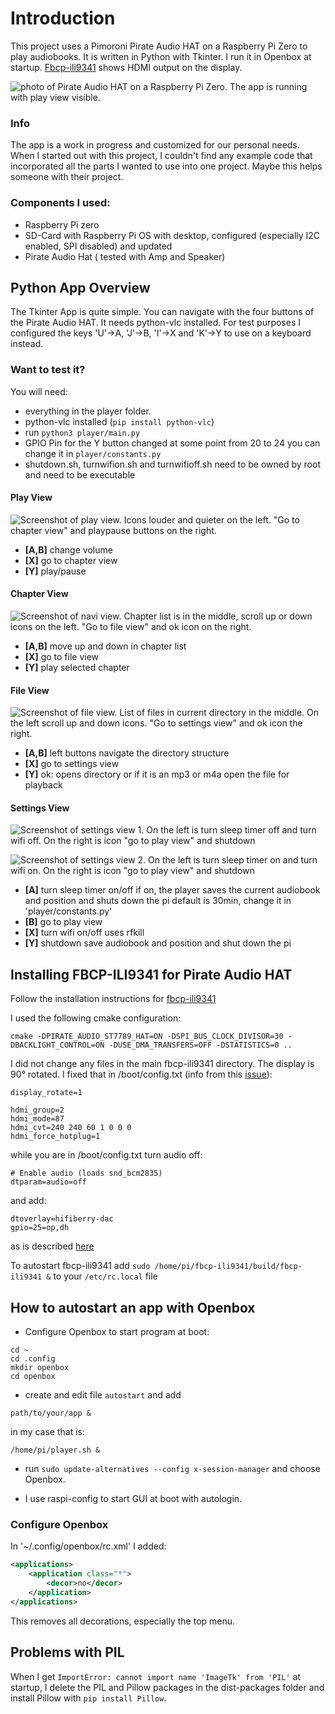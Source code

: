 # Introduction
 
This project uses a Pimoroni Pirate Audio HAT on a Raspberry Pi Zero to play audiobooks. It is written in Python with Tkinter. I run it in Openbox at startup. [Fbcp-ili9341](https://github.com/juj/fbcp-ili9341) shows HDMI output on the display. 

![photo of Pirate Audio HAT on a Raspberry Pi Zero. The app is running with play view visible.](/photos/player.png "player")

### Info

The app is a work in progress and customized for our personal needs. When I started out with this project, I couldn't find any example code that incorporated all the parts I wanted to use into one project. Maybe this helps someone with their project.

### Components I used:

- Raspberry Pi zero
- SD-Card with Raspberry Pi OS with desktop, configured (especially I2C enabled, SPI disabled) and updated
- Pirate Audio Hat ( tested with Amp and Speaker)

## Python App Overview
The Tkinter App is quite simple. You can navigate with the four buttons of the Pirate Audio HAT. It needs python-vlc installed. For test purposes I configured the keys 'U'->A, 'J'->B, 'I'->X and 'K'->Y to use on a keyboard instead.

### Want to test it?
You will need:
- everything in the player folder.
- python-vlc installed (`pip install python-vlc`)
- run `python3 player/main.py`
- GPIO Pin for the Y button changed at some point from 20 to 24
you can change it in `player/constants.py`
- shutdown.sh, turnwifion.sh and turnwifioff.sh need to be owned by root and need to be executable

#### Play View
![Screenshot of play view. Icons louder and quieter on the left. "Go to chapter view" and playpause buttons on the right.](/photos/playview_border.png "playview")

- **[A,B]** change volume
- **[X]** go to chapter view
- **[Y]** play/pause

#### Chapter View
![Screenshot of navi view. Chapter list is in the middle, scroll up or down icons on the left. "Go to file view" and ok icon on the right.](/photos/navi_border.png "chapterview")

- **[A,B]** move up and down in chapter list
- **[X]** go to file view
- **[Y]** play selected chapter

#### File View
![Screenshot of file view. List of files in current directory in the middle. On the left scroll up and down icons. "Go to settings view" and ok icon the right.](/photos/fileview_border.png "fileview")

- **[A,B]** left buttons navigate the directory structure
- **[X]** go to settings view
- **[Y]** ok: opens directory or if it is an mp3 or m4a open the file for playback

#### Settings View
![Screenshot of settings view 1. On the left is turn sleep timer off and turn wifi off. On the right is icon "go to play view" and shutdown](/photos/settingsview_turnsleepoff_turnwifioff_border.png "settingsview1")

![Screenshot of settings view 2. On the left is turn sleep timer on and turn wifi on. On the right is icon "go to play view" and shutdown](/photos/settingsview_turnsleepon_turnwifion_border.png "settingsview2")

- **[A]** turn sleep timer on/off
if on, the player saves the current audiobook and position and shuts down the pi
default is 30min, change it in 'player/constants.py'
- **[B]** go to play view
- **[X]** turn wifi on/off
uses rfkill
- **[Y]** shutdown
save audiobook and position and shut down the pi


## Installing FBCP-ILI9341 for Pirate Audio HAT
Follow the installation instructions for [fbcp-ili9341](https://github.com/juj/fbcp-ili9341/blob/master/README.md#installation)

I used the following cmake configuration:
```
cmake -DPIRATE_AUDIO_ST7789_HAT=ON -DSPI_BUS_CLOCK_DIVISOR=30 -DBACKLIGHT_CONTROL=ON -DUSE_DMA_TRANSFERS=OFF -DSTATISTICS=0 ..
```

I did not change any files in the main fbcp-ili9341 directory. The display is 90° rotated. I fixed that in /boot/config.txt (info from this [issue](https://github.com/juj/fbcp-ili9341/pull/203)):
```
display_rotate=1

hdmi_group=2
hdmi_mode=87
hdmi_cvt=240 240 60 1 0 0 0
hdmi_force_hotplug=1
```

while you are in /boot/config.txt turn audio off:
```
# Enable audio (loads snd_bcm2835)
dtparam=audio=off
```

and add:

```
dtoverlay=hifiberry-dac
gpio=25=op,dh
```

as is described [here](https://github.com/pimoroni/pirate-audio)

To autostart fbcp-ili9341 add `sudo /home/pi/fbcp-ili9341/build/fbcp-ili9341 &` to your `/etc/rc.local` file


## How to autostart an app with Openbox

- Configure Openbox to start program at boot:
```  
cd ~
cd .config
mkdir openbox
cd openbox
```

- create and edit file `autostart` and add
```
path/to/your/app &
```

in my case that is:
```
/home/pi/player.sh &
```

- run `sudo update-alternatives --config x-session-manager` and choose Openbox.

- I use raspi-config to start GUI at boot with autologin.


### Configure Openbox
In '~/.config/openbox/rc.xml' I added:

```xml
<applications>
    <application class="*">
        <decor>no</decor>
    </application>
</applications>
```

This removes all decorations, especially the top menu.

## Problems with PIL
When I get
`ImportError: cannot import name 'ImageTk' from 'PIL'`
at startup, I delete the PIL and Pillow packages in the dist-packages folder and install Pillow with `pip install Pillow`.

